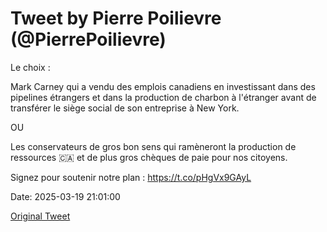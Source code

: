 # Tweet by Pierre Poilievre (@PierrePoilievre)

Le choix :

Mark Carney qui a vendu des emplois canadiens en investissant dans des pipelines étrangers et dans la production de charbon à l'étranger avant de transférer le siège social de son entreprise à New York.

OU

Les conservateurs de gros bon sens qui ramèneront la production de ressources 🇨🇦 et de plus gros chèques de paie pour nos citoyens. 

Signez pour soutenir notre plan : https://t.co/pHgVx9GAyL

Date: 2025-03-19 21:01:00

[Original Tweet](https://x.com/PierrePoilievre/status/1902465350756958405)
